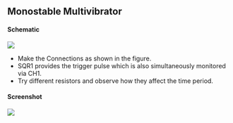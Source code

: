 Monostable Multivibrator
---

#### Schematic

![](https://fossasia.github.io/pslab-experiments/images/schematics/monostable-multivibrator.svg)

* Make the Connections as shown in the figure.
* SQR1 provides the trigger pulse which is also simultaneously monitored via CH1.
* Try different resistors and observe how they affect the time period.

#### Screenshot

![](https://fossasia.github.io/pslab-experiments/images/screenshots/monostable_transistor.png)

